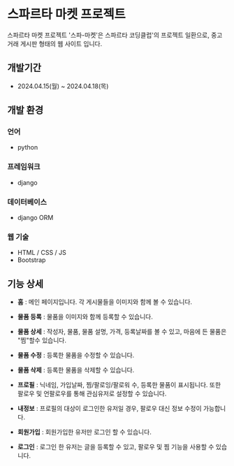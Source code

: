 # 스파르타 마켓 프로젝트

스파르타 마켓 프로젝트 '스파-마켓'은 스파르타 코딩클럽'의 프로젝트 일환으로,
중고 거래 게시판 형태의 웹 사이트 입니다. 


## 개발기간

- 2024.04.15(월) ~ 2024.04.18(목)


## 개발 환경

### 언어

- python

### 프레임워크

- django

### 데이터베이스

- django ORM

### 웹 기술

- HTML / CSS / JS
- Bootstrap


## 기능 상세

- **홈** : 메인 페이지입니다. 각 게시물들을 이미지와 함께 볼 수 있습니다.
- **물품 등록** : 물품을 이미지와 함께 등록할 수 있습니다.
- **물품 상세** : 작성자, 물품, 물품 설명, 가격, 등록날짜를 볼 수 있고, 마음에 든 물품은 "찜"할수 있습니다.
- **물품 수정** : 등록한 물품을 수정할 수 있습니다.
- **물품 삭제** : 등록한 물품을 삭제할 수 있습니다.

- **프로필** : 닉네임, 가입날짜, 찜/팔로잉/팔로워 수, 등록한 물품이 표시됩니다. 또한 팔로우 및 언팔로우를 통해 관심유저로 설정할 수 있습니다.
- **내정보** : 프로필의 대상이 로그인한 유저일 경우, 팔로우 대신 정보 수정이 가능합니다.

- **회원가입** : 회원가입한 유저만 로그인 할 수 있습니다.
- **로그인** : 로그인 한 유저는 글을 등록할 수 있고, 팔로우 및 찜 기능을 사용할 수 있습니다.

